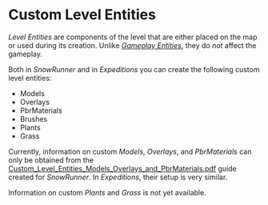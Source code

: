 # Custom Level Entities

*Level Entities* are components of the level that are either placed on the map or used during its creation. Unlike [*Gameplay Entities*](./../custom_gameplay_entities/custom_gameplay_entities_intro.md), they do *not* affect the gameplay.

Both in *SnowRunner* and in *Expeditions* you can create the following custom level entities:

   - Models
   - Overlays
   - PbrMaterials
   - Brushes
   - Plants
   - Grass

Currently, information on custom *Models*, *Overlays*, and *PbrMaterials* can only be obtained from the [Custom_Level_Entities_Models_Overlays_and_PbrMaterials.pdf](./Custom_Level_Entities_Models_Overlays_and_PbrMaterials.pdf) guide created for *SnowRunner*. In *Expeditions*, their setup is very similar.

Information on custom *Plants* and *Grass* is not yet available.